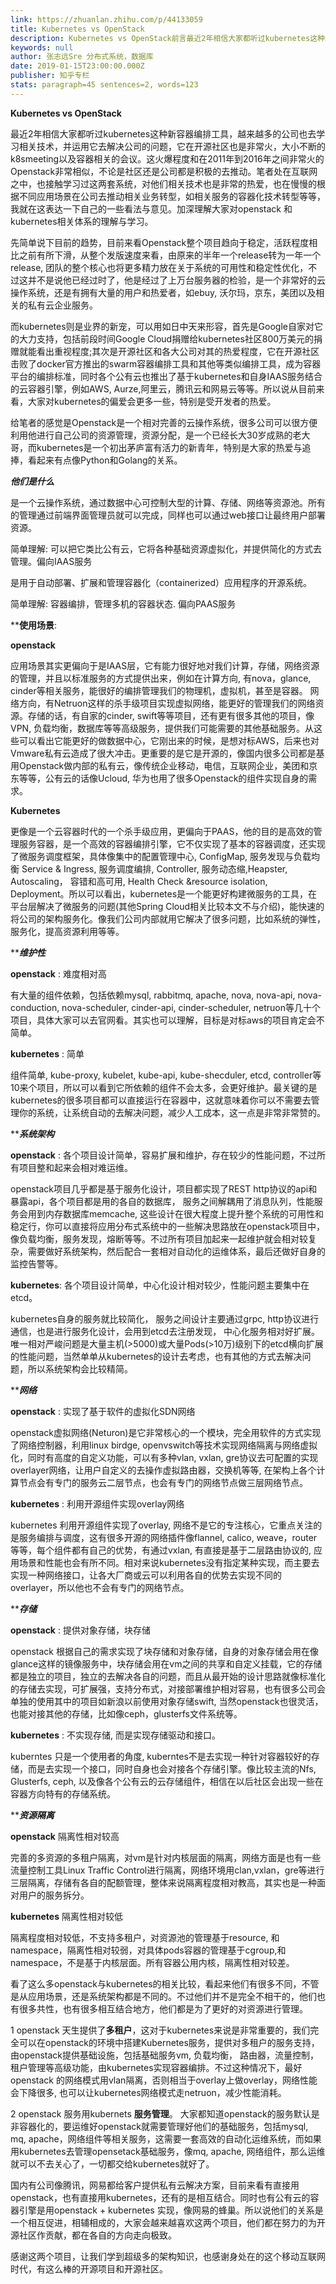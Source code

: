 ```yaml
---
link: https://zhuanlan.zhihu.com/p/44133059
title: Kubernetes vs OpenStack
description: Kubernetes vs OpenStack前言最近2年相信大家都听过kubernetes这种新容器编排工具，越来越多的公司也去学习相关技术，并运用它去解决公司的问题，它在开源社区也是非常火，大小不断的k8smeeting以及容器相关的会议…
keywords: null
author: 张志远Sre 分布式系统，数据库
date: 2019-01-15T23:00:00.000Z
publisher: 知乎专栏
stats: paragraph=45 sentences=2, words=123
---
```

**Kubernetes vs OpenStack**

最近2年相信大家都听过kubernetes这种新容器编排工具，越来越多的公司也去学习相关技术，并运用它去解决公司的问题，它在开源社区也是非常火，大小不断的k8smeeting以及容器相关的会议。这火爆程度和在2011年到2016年之间非常火的Openstack非常相似，不论是社区还是公司都是积极的去推动。笔者处在互联网之中，也接触学习过这两套系统，对他们相关技术也是非常的热爱，也在慢慢的根据不同应用场景在公司去推动相关业务转型，如相关服务的容器化技术转型等等，我就在这表达一下自己的一些看法与意见。加深理解大家对openstack 和kubernetes相关体系的理解与学习。

先简单说下目前的趋势，目前来看Openstack整个项目趋向于稳定，活跃程度相比之前有所下滑，从整个发版速度来看，由原来的半年一个release转为一年一个release, 团队的整个核心也将更多精力放在关于系统的可用性和稳定性优化，不过这并不是说他已经过时了，他是经过了上万台服务器的检验，是一个非常好的云操作系统，还是有拥有大量的用户和热爱者，如ebuy, 沃尔玛，京东，美团以及相关的私有云企业服务。

而kubernetes则是业界的新宠，可以用如日中天来形容，首先是Google自家对它的大力支持，包括前段时间Google Cloud捐赠给kubernetes社区800万美元的捐赠就能看出重视程度;其次是开源社区和各大公司对其的热爱程度，它在开源社区击败了docker官方推出的swarm容器编排工具和其他等类似编排工具，成为容器平台的编排标准，同时各个公有云也推出了基于kubernetes和自身IAAS服务结合的云容器引擎，例如AWS, Aurze,阿里云，腾讯云和网易云等等。所以说从目前来看，大家对kubernetes的偏爱会更多一些，特别是受开发者的热爱。

给笔者的感觉是Openstack是一个相对完善的云操作系统，很多公司可以很方便利用他进行自己公司的资源管理，资源分配，是一个已经长大30岁成熟的老大哥，而kubernetes是一个初出茅庐富有活力的新青年，特别是大家的热爱与追捧，看起来有点像Python和Golang的关系。

**_他们是什么_**

是一个云操作系统，通过数据中心可控制大型的计算、存储、网络等资源池。所有的管理通过前端界面管理员就可以完成，同样也可以通过web接口让最终用户部署资源。

简单理解: 可以把它类比公有云，它将各种基础资源虚拟化，并提供简化的方式去管理。偏向IAAS服务

是用于自动部署、扩展和管理容器化（containerized）应用程序的开源系统。

简单理解: 容器编排，管理多机的容器状态. 偏向PAAS服务

****使用场景**:

**openstack**

应用场景其实更偏向于是IAAS层，它有能力很好地对我们计算，存储，网络资源的管理，并且以标准服务的方式提供出来，例如在计算方向, 有nova，glance, cinder等相关服务，能很好的编排管理我们的物理机，虚拟机，甚至是容器。 网络方向，有Netruon这样的杀手级项目实现虚拟网络，能更好的管理我们的网络资源。存储的话，有自家的cinder, swift等等项目，还有更有很多其他的项目，像VPN, 负载均衡，数据库等等高级服务，提供我们可能需要的其他基础服务。从这些可以看出它能更好的做数据中心，它刚出来的时候，是想对标AWS，后来也对Vmware私有云造成了很大冲击。更重要的是它是开源的，像国内很多公司都是基用Openstack做内部的私有云，像传统企业移动，电信，互联网企业，美团和京东等等，公有云的话像Ucloud, 华为也用了很多Openstack的组件实现自身的需求。

**Kubernetes**

更像是一个云容器时代的一个杀手级应用，更偏向于PAAS，他的目的是高效的管理服务容器，是一个高效的容器编排引擎，它不仅实现了基本的容器调度，还实现了微服务调度框架，具体像集中的配置管理中心, ConfigMap, 服务发现与负载均衡 Service & Ingress, 服务调度编排, Controller, 服务动态缩,Heapster, Autoscaling， 容错和高可用, Health Check &resource isolation, Deployment。所以可以看出，kubernetes是一个能更好构建微服务的工具，在平台层解决了微服务的问题(其他Spring Cloud相关比较本文不与介绍)，能快速的将公司的架构服务化。像我们公司内部就用它解决了很多问题，比如系统的弹性，服务化，提高资源利用等等。

****_维护性_**

**openstack** : 难度相对高

有大量的组件依赖，包括依赖mysql, rabbitmq, apache, nova, nova-api, nova-conduction, nova-scheduler, cinder-api, cinder-scheduler, netruon等几十个项目，具体大家可以去官网看。其实也可以理解，目标是对标aws的项目肯定会不简单。

**kubernetes** : 简单

组件简单, kube-proxy, kubelet, kube-api, kube-shecduler, etcd, controller等10来个项目，所以可以看到它所依赖的组件不会太多，会更好维护。最关键的是kubernetes的很多项目都可以直接运行在容器中，这就意味着你可以不需要去管理你的系统，让系统自动的去解决问题，减少人工成本，这一点是非常非常赞的。

****_系统架构_**

**openstack** : 各个项目设计简单，容易扩展和维护，存在较少的性能问题，不过所有项目整和起来会相对难运维。

openstack项目几乎都是基于服务化设计，项目都实现了REST http协议的api和暴露api，各个项目都是用的各自的数据库， 服务之间解耦用了消息队列，性能服务会用到内存数据库memcache, 这些设计在很大程度上提升整个系统的可用性和稳定行，你可以直接将应用分布式系统中的一些解决思路放在openstack项目中，像负载均衡，服务发现，熔断等等。不过所有项目加起来一起维护就会相对较复杂，需要做好系统架构，然后配合一套相对自动化的运维体系，最后还做好自身的监控告警等。

**kubernetes**: 各个项目设计简单，中心化设计相对较少，性能问题主要集中在etcd。

kubernetes自身的服务就比较简化， 服务之间设计主要通过grpc, http协议进行通信，也是进行服务化设计，会用到etcd去注册发现， 中心化服务相对好扩展。唯一相对严峻问题是大量主机(>5000)或大量Pods(>10万)级别下的etcd横向扩展的性能问题，当然单单从kubernetes的设计去考虑，也有其他的方式去解决问题，所以系统架构会比较精简。

****_网络_**

**openstack** : 实现了基于软件的虚拟化SDN网络

openstack虚拟网络(Neturon)是它非常核心的一个模块，完全用软件的方式实现了网络控制器，利用linux birdge, openvswitch等技术实现网络隔离与网络虚拟化，同时有高度的自定义功能，可以有多种vlan, vxlan, gre协议去可配置的实现overlayer网络，让用户自定义的去操作虚拟路由器，交换机等等, 在架构上各个计算节点会有专门的服务云二层节点，也会有专门的网络节点做三层网络节点。

**kubernetes** : 利用开源组件实现overlay网络

kubernetes 利用开源组件实现了overlay, 网络不是它的专注核心，它重点关注的是服务编排与调度，这有很多开源的网络插件像flannel, calico, weave，router等等，每个组件都有自己的优势，有通过vxlan, 有直接是基于二层路由协议的, 应用场景和性能也会有所不同。相对来说kubernetes没有指定某种实现，而主要去实现一种网络接口，让各大厂商或云可以利用各自的优势去实现不同的overlayer，所以他也不会有专门的网络节点。

****_存储_**

**openstack** : 提供对象存储，块存储

openstack 根据自己的需求实现了块存储和对象存储，自身的对象存储会用在像glance这样的镜像服务中，块存储会用在vm之间的共享和自定义挂载，它的存储都是独立的项目，独立的去解决各自的问题，而且从最开始的设计思路就像标准化的存储去实现，可扩展强，支持分布式，对接部署维护相对容易，也有很多公司会单独的使用其中的项目如新浪以前使用对象存储swift, 当然openstack也很灵活， 也能对接其他的存储，比如像ceph，glusterfs文件系统等。

**kubernetes** : 不实现存储, 而是实现存储驱动和接口。

kuberntes 只是一个使用者的角度, kuberntes不是去实现一种针对容器较好的存储，而是去实现一个接口，同时自身也会对接各个存储引擎。像比较主流的Nfs, Glusterfs, ceph, 以及像各个公有云的云存储组件，相信在以后社区会出现一些在容器方向特有的存储系统。

****_资源隔离_**

**openstack** 隔离性相对较高

完善的多资源的多租户隔离，对vm是针对内核层面的隔离，网络方面是也有一些流量控制工具Linux Traffic Control进行隔离，网络环境用clan,vxlan，gre等进行三层隔离，存储有各自的配额管理，整体来说隔离程度相对教高，其实也是一种面对用户的服务拆分。

**kubernetes** 隔离性相对较低

隔离程度相对较低，不支持多租户，对资源池的管理基于resource, 和 namespace，隔离性相对较弱，对具体pods容器的管理基于cgroup,和namespace，不是基于内核层面。所有容器公用内核，隔离性相对较差。

看了这么多openstack与kubernetes的相关比较，看起来他们有很多不同，不管是从应用场景，还是系统架构都是不同的。不过他们并不是完全不相干的，他们也有很多共性，也有很多相互结合地方，他们都是为了更好的对资源进行管理。

1 openstack 天生提供了**多租户**，这对于kubernetes来说是非常重要的，我们完全可以在openstack的环境中搭建Kubernetes服务，提供对多租户的服务支持，由openstack提供基础设施，包括基础服务vm, 负载均衡， 路由器，流量控制，租户管理等高级功能，由kubernetes实现容器编排。不过这种情况下，最好openstack 的网络模式用vlan隔离，否则相当于overlay上做overlay，网络性能会下降很多, 也可以让kubernetes网络模式走netruon，减少性能消耗。

2 openstack 服务用kubernets **服务管理**。 大家都知道openstack的服务默认是非容器化的，要运维好openstack就需要管理好他们的基础服务，包括mysql, mq, apache，网络组件等相关服务，这需要一套高效的自动化运维系统，而如果用kubernetes去管理opensetack基础服务，像mq, apache, 网络组件，那么运维就可以不去关心了，一切都交给kubernetes就好了。

国内有公司像腾讯，网易都给客户提供私有云解决方案，目前来看有直接用openstack，也有直接用kubernetes，还有的是相互结合。同时也有公有云的容器引擎是用openstack + kubernetes 实现，像网易的蜂巢。所以说他们的关系是一个相互促进，相辅相成的，大家会越来越喜欢这两个项目，他们都在努力的为开源社区作贡献，都在各自的方向走向极致。

感谢这两个项目，让我们学到超级多的架构知识，也感谢身处在的这个移动互联网时代，有这么棒的开源项目和开源社区。
